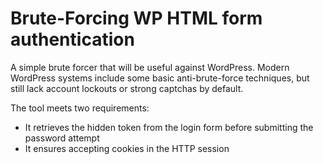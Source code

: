 # Brute-Forcing WP HTML form authentication

A simple brute forcer that will be useful against WordPress. Modern WordPress systems include some basic anti-brute-force techniques, but still lack account lockouts or strong captchas by default.

The tool meets two requirements: 
* It retrieves the hidden token from the login form before submitting the password attempt
* It ensures accepting cookies in the HTTP session